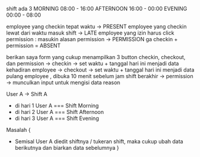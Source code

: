 shift ada 3
MORNING 08:00 - 16:00
AFTERNOON 16:00 - 00:00
EVENING 00:00 - 08:00

employee yang checkin tepat waktu -> PRESENT
employee yang checkin lewat dari waktu masuk shift -> LATE
employee yang izin harus click permission : masukin alasan permission -> PERMISSION
ga checkin + permission = ABSENT

berikan saya form yang cukup menampilkan 3 button
checkin, checkout, dan permission
-> checkin -> set waktu + tanggal hari ini menjadi data kehadiran employee
-> checkout -> set waktu + tanggal hari ini menjadi data pulang employee , dibuka 10 menit sebelum jam shift berakhir
-> permission -> munculkan input untuk mengisi data reason

User A -> Shift A
 - di hari 1 User A === Shift Morning
 - di hari 2 User A === Shift Afternoon
 - di hari 3 User A === Shift Evening

Masalah {
 - Semisal User A diedit shiftnya / tukeran shift, 
 maka cukup ubah data berikutnya dan biarkan data sebelumnya
}
